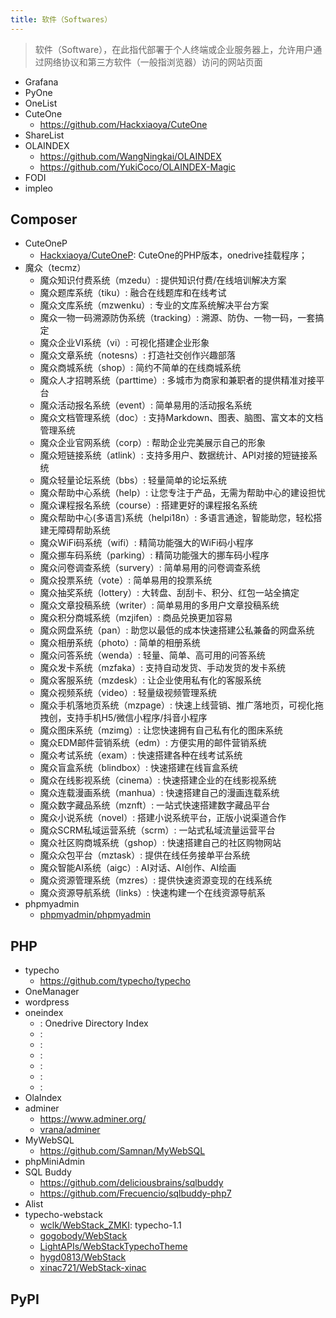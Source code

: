 ```yaml
---
title: 软件（Softwares）
---
```

> 软件（Software），在此指代部署于个人终端或企业服务器上，允许用户通过网络协议和第三方软件（一般指浏览器）访问的网站页面

- Grafana
- PyOne
- OneList
- CuteOne
  - https://github.com/Hackxiaoya/CuteOne
- ShareList
- OLAINDEX
  - https://github.com/WangNingkai/OLAINDEX
  - https://github.com/YukiCoco/OLAINDEX-Magic
- FODI
- impleo

## Composer

- CuteOneP
  - [Hackxiaoya/CuteOneP](https://github.com/Hackxiaoya/CuteOneP): CuteOne的PHP版本，onedrive挂载程序；
- 魔众（tecmz）
  - 魔众知识付费系统（mzedu）: 提供知识付费/在线培训解决方案
  - 魔众题库系统（tiku）: 融合在线题库和在线考试
  - 魔众文库系统（mzwenku）: 专业的文库系统解决平台方案
  - 魔众一物一码溯源防伪系统（tracking）: 溯源、防伪、一物一码，一套搞定
  - 魔众企业VI系统（vi）: 可视化搭建企业形象
  - 魔众文章系统（notesns）: 打造社交创作兴趣部落
  - 魔众商城系统（shop）: 简约不简单的在线商城系统
  - 魔众人才招聘系统（parttime）: 多城市为商家和兼职者的提供精准对接平台
  - 魔众活动报名系统（event）: 简单易用的活动报名系统
  - 魔众文档管理系统（doc）: 支持Markdown、图表、脑图、富文本的文档管理系统
  - 魔众企业官网系统（corp）: 帮助企业完美展示自己的形象
  - 魔众短链接系统（atlink）: 支持多用户、数据统计、API对接的短链接系统
  - 魔众轻量论坛系统（bbs）: 轻量简单的论坛系统
  - 魔众帮助中心系统（help）: 让您专注于产品，无需为帮助中心的建设担忧
  - 魔众课程报名系统（course）: 搭建更好的课程报名系统
  - 魔众帮助中心(多语言)系统（helpi18n）: 多语言通途，智能助您，轻松搭建无障碍帮助系统
  - 魔众WiFi码系统（wifi）: 精简功能强大的WiFi码小程序
  - 魔众挪车码系统（parking）: 精简功能强大的挪车码小程序
  - 魔众问卷调查系统（survery）: 简单易用的问卷调查系统
  - 魔众投票系统（vote）: 简单易用的投票系统
  - 魔众抽奖系统（lottery）: 大转盘、刮刮卡、积分、红包一站全搞定
  - 魔众文章投稿系统（writer）: 简单易用的多用户文章投稿系统
  - 魔众积分商城系统（mzjifen）: 商品兑换更加容易
  - 魔众网盘系统（pan）: 助您以最低的成本快速搭建公私兼备的网盘系统
  - 魔众相册系统（photo）: 简单的相册系统
  - 魔众问答系统（wenda）: 轻量、简单、高可用的问答系统
  - 魔众发卡系统（mzfaka）: 支持自动发货、手动发货的发卡系统
  - 魔众客服系统（mzdesk）: 让企业使用私有化的客服系统
  - 魔众视频系统（video）: 轻量级视频管理系统
  - 魔众手机落地页系统（mzpage）: 快速上线营销、推广落地页，可视化拖拽创，支持手机H5/微信小程序/抖音小程序
  - 魔众图床系统（mzimg）: 让您快速拥有自己私有化的图床系统
  - 魔众EDM邮件营销系统（edm）: 方便实用的邮件营销系统
  - 魔众考试系统（exam）: 快速搭建各种在线考试系统
  - 魔众盲盒系统（blindbox）: 快速搭建在线盲盒系统
  - 魔众在线影视系统（cinema）: 快速搭建企业的在线影视系统
  - 魔众连载漫画系统（manhua）: 快速搭建自己的漫画连载系统
  - 魔众数字藏品系统（mznft）: 一站式快速搭建数字藏品平台
  - 魔众小说系统（novel）: 搭建小说系统平台，正版小说渠道合作
  - 魔众SCRM私域运营系统（scrm）: 一站式私域流量运营平台
  - 魔众社区购商城系统（gshop）: 快速搭建自己的社区购物网站
  - 魔众众包平台（mztask）: 提供在线任务接单平台系统
  - 魔众智能AI系统（aigc）: AI对话、AI创作、AI绘画
  - 魔众资源管理系统（mzres）: 提供快速资源变现的在线系统
  - 魔众资源导航系统（links）: 快速构建一个在线资源导航系
- phpmyadmin
  - [phpmyadmin/phpmyadmin](https://github.com/phpmyadmin/phpmyadmin)

## PHP

- typecho
  - https://github.com/typecho/typecho
- OneManager
- wordpress
- oneindex
  - [](https://github.com/qupb/oneindex): Onedrive Directory Index
  - [](https://github.com/nov23e/Oneindex):
  - [](https://github.com/avedu/oneindex):
  - [](https://github.com/Layne666/oneindex):
  - [](https://github.com/Mintimate/OneindexM):
  - [](https://github.com/xieqifei/OneindexN):
  - [](https://github.com/SomeBottle/OneIndex):
- OlaIndex
- adminer
  - https://www.adminer.org/
  - [vrana/adminer](https://github.com/vrana/adminer)
- MyWebSQL
  - https://github.com/Samnan/MyWebSQL
- phpMiniAdmin
- SQL Buddy
  - https://github.com/deliciousbrains/sqlbuddy
  - https://github.com/Frecuencio/sqlbuddy-php7
- Alist
- typecho-webstack
  - [wclk/WebStack_ZMKI](https://github.com/wclk/WebStack_ZMKI): typecho-1.1
  - [gogobody/WebStack](https://github.com/gogobody/WebStack)
  - [LightAPIs/WebStackTypechoTheme](https://github.com/LightAPIs/WebStackTypechoTheme)
  - [hygd0813/WebStack](https://github.com/hygd0813/WebStack)
  - [xinac721/WebStack-xinac](https://github.com/xinac721/WebStack-xinac)

## PyPI
